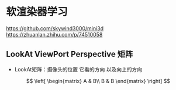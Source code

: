 # 软渲染器学习

https://github.com/skywind3000/mini3d
https://zhuanlan.zhihu.com/p/74510058

## LookAt ViewPort Perspective 矩阵

- LookAt矩阵：摄像头的位置 它看的方向 以及向上的方向


$$
\left[
 \begin{matrix}
    A & B\\
    B & B
 \end{matrix}
\right]
$$

